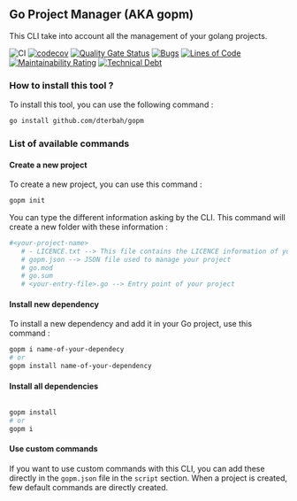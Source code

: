 ## Go Project Manager (AKA gopm)

This CLI take into account all the management of your golang projects.

![CI](https://github.com/dterbah/gopm/actions/workflows/go-test.yml/badge.svg)
[![codecov](https://codecov.io/gh/dterbah/gopm/branch/main/graph/badge.svg)](https://codecov.io/gh/dterbah/gopm)
[![Quality Gate Status](https://sonarcloud.io/api/project_badges/measure?project=dterbah_gopm&metric=alert_status)](https://sonarcloud.io/summary/new_code?id=dterbah_gopm)
[![Bugs](https://sonarcloud.io/api/project_badges/measure?project=dterbah_gopm&metric=bugs)](https://sonarcloud.io/summary/new_code?id=dterbah_gopm)
[![Lines of Code](https://sonarcloud.io/api/project_badges/measure?project=dterbah_gopm&metric=ncloc)](https://sonarcloud.io/summary/new_code?id=dterbah_gopm)
[![Maintainability Rating](https://sonarcloud.io/api/project_badges/measure?project=dterbah_gopm&metric=sqale_rating)](https://sonarcloud.io/summary/new_code?id=dterbah_gopm)
[![Technical Debt](https://sonarcloud.io/api/project_badges/measure?project=dterbah_gopm&metric=sqale_index)](https://sonarcloud.io/summary/new_code?id=dterbah_gopm)

### How to install this tool ?

To install this tool, you can use the following command :

```bash
go install github.com/dterbah/gopm
```

### List of available commands

#### Create a new project

To create a new project, you can use this command :

```bash
gopm init
```

You can type the different information asking by the CLI.
This command will create a new folder with these information :

```bash
#<your-project-name>
   # - LICENCE.txt --> This file contains the LICENCE information of your project
   # gopm.json --> JSON file used to manage your project
   # go.mod
   # go.sum
   # <your-entry-file>.go --> Entry point of your project
```

#### Install new dependency

To install a new dependency and add it in your Go project, use this command :

```bash
gopm i name-of-your-dependecy
# or
gopm install name-of-your-dependency
```

#### Install all dependencies

```bash

gopm install
# or
gopm i
```

#### Use custom commands

If you want to use custom commands with this CLI, you can add these directly in the `gopm.json` file in the `script` section. When a project is created, few default commands are directly created.
